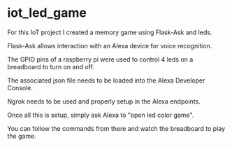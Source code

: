# iot_led_game

For this IoT project I created a memory game using Flask-Ask and leds.

Flask-Ask allows interaction with an Alexa device for voice recognition.

The GPIO pins of a raspberry pi were used to control 4 leds on a breadboard to turn on and off.

The associated json file needs to be loaded into the Alexa Developer Console.

Ngrok needs to be used and properly setup in the Alexa endpoints.

Once all this is setup, simply ask Alexa to "open led color game".

You can follow the commands from there and watch the breadboard to play the game.
